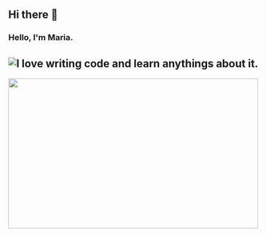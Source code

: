 ## Hi there 👋


### Hello, I'm Maria. 


## ![I love writing code and learn anythings about it.](https://github.com/vergarra/vergarra/blob/main/kitten-keybo.gif)

<img src="https://github.com/vergarra/vergarra/blob/main/kitten-keybo.gif" alt="" width="500" height="300">
<!--
**vergarra/vergarra** is a ✨ _special_ ✨ repository because its `README.md` (this file) appears on your GitHub profile.

Here are some ideas to get you started:

- 🔭 I’m currently working on ...
- 🌱 I’m currently learning ...
- 👯 I’m looking to collaborate on ...
- 🤔 I’m looking for help with ...
- 💬 Ask me about ...
- 📫 How to reach me: ...
- 😄 Pronouns: ...
- ⚡ Fun fact: ...
-->

